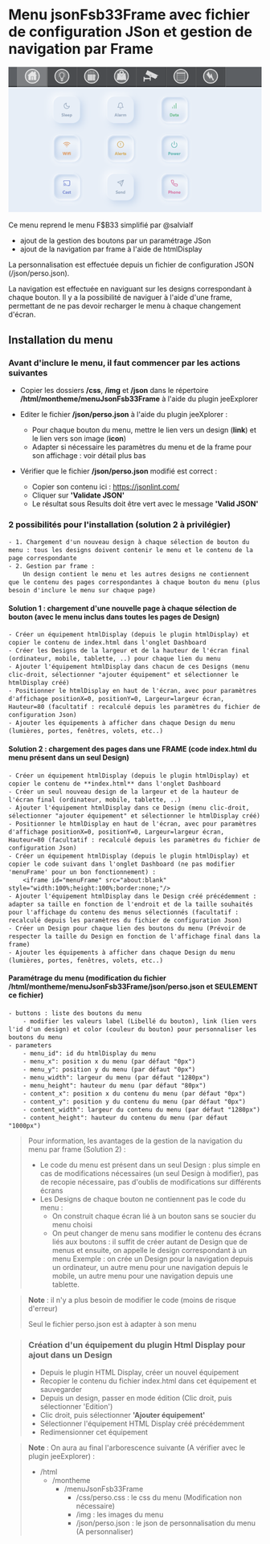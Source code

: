 # Menu jsonFsb33Frame avec fichier de configuration JSon et gestion de navigation par Frame
![Menu jsonFsb33Frame](./doc/images/menuJsonFsb33Frame.png)

Ce menu reprend le menu F$B33 simplifié par @salvialf
- ajout de la gestion des boutons par un paramétrage JSon
- ajout de la navigation par frame à l'aide de htmlDisplay

La personnalisation est effectuée depuis un fichier de configuration JSON (/json/perso.json).

La navigation est effectuée en naviguant sur les designs correspondant à chaque bouton. 
Il y a la possibilité de naviguer à l'aide d'une frame, permettant de ne pas devoir recharger le menu à chaque changement d'écran.

## Installation du menu

### Avant d'inclure le menu, il faut commencer par les actions suivantes

   - Copier les dossiers **/css**, **/img** et **/json** dans le répertoire **/html/montheme/menuJsonFsb33Frame** à l'aide du plugin jeeExplorer

   - Editer le fichier **/json/perso.json** à l'aide du plugin jeeXplorer :
        - Pour chaque bouton du menu, mettre le lien vers un design (**link**) et le lien vers son image (**icon**)
		- Adapter si nécessaire les paramètres du menu et de la frame pour son affichage : voir détail plus bas
   - Vérifier que le fichier **/json/perso.json** modifié est correct :
        - Copier son contenu ici : https://jsonlint.com/
        - Cliquer sur **'Validate JSON'**
        - Le résultat sous Results doit être vert avec le message **'Valid JSON'**

### 2 possibilités pour l'installation (solution 2 à privilégier)
	- 1. Chargement d'un nouveau design à chaque sélection de bouton du menu : tous les designs doivent contenir le menu et le contenu de la page correspondante
	- 2. Gestion par frame :
		Un design contient le menu et les autres designs ne contiennent que le contenu des pages correspondantes à chaque bouton du menu (plus besoin d'inclure le menu sur chaque page)

#### Solution 1 : **chargement d'une nouvelle page à chaque sélection de bouton** (avec le menu inclus dans toutes les pages de Design)
	- Créer un équipement htmlDisplay (depuis le plugin htmlDisplay) et copier le contenu de index.html dans l'onglet Dashboard
	- Créer les Designs de la largeur et de la hauteur de l'écran final (ordinateur, mobile, tablette, ..) pour chaque lien du menu
	- Ajouter l'équipement htmlDisplay dans chacun de ces Designs (menu clic-droit, sélectionner "ajouter équipement" et sélectionner le htmlDisplay créé)
	- Positionner le htmlDisplay en haut de l'écran, avec pour paramètres d'affichage positionX=0, positionY=0, Largeur=largeur écran, Hauteur=80 (facultatif : recalculé depuis les paramètres du fichier de configuration Json)
	- Ajouter les équipements à afficher dans chaque Design du menu (lumières, portes, fenêtres, volets, etc..)

#### Solution 2 : **chargement des pages dans une FRAME** (code index.html du menu présent dans un seul Design)
	- Créer un équipement htmlDisplay (depuis le plugin htmlDisplay) et copier le contenu de **index.html** dans l'onglet Dashboard
	- Créer un seul nouveau design de la largeur et de la hauteur de l'écran final (ordinateur, mobile, tablette, ..)
	- Ajouter l'équipement htmlDisplay dans ce Design (menu clic-droit, sélectionner "ajouter équipement" et sélectionner le htmlDisplay créé)
	- Positionner le htmlDisplay en haut de l'écran, avec pour paramètres d'affichage positionX=0, positionY=0, Largeur=largeur écran, Hauteur=80 (facultatif : recalculé depuis les paramètres du fichier de configuration Json)
	- Créer un équipement htmlDisplay (depuis le plugin htmlDisplay) et copier le code suivant dans l'onglet Dashboard (ne pas modifier 'menuFrame' pour un bon fonctionnement) :
		<iframe id="menuFrame" src="about:blank" style="width:100%;height:100%;border:none;"/>
	- Ajouter l'équipement htmlDisplay dans le Design créé précédemment : adapter sa taille en fonction de l'endroit et de la taille souhaités pour l'affichage du contenu des menus sélectionnés (facultatif : recalculé depuis les paramètres du fichier de configuration Json)
	- Créer un Design pour chaque lien des boutons du menu (Prévoir de respecter la taille du Design en fonction de l'affichage final dans la frame)
	- Ajouter les équipements à afficher dans chaque Design du menu (lumières, portes, fenêtres, volets, etc..)

#### Paramétrage du menu (modification du fichier /html/montheme/menuJsonFsb33Frame/json/perso.json et SEULEMENT ce fichier)
	- buttons : liste des boutons du menu
		- modifier les valeurs label (Libellé du bouton), link (lien vers l'id d'un design) et color (couleur du bouton) pour personnaliser les boutons du menu
	- parameters
		- menu_id": id du htmlDisplay du menu
		- menu_x": position x du menu (par défaut "0px")
		- menu_y": position y du menu (par défaut "0px")
		- menu_width": largeur du menu (par défaut "1280px")
		- menu_height": hauteur du menu (par défaut "80px")
		- content_x": position x du contenu du menu (par défaut "0px")
		- content_y": position y du contenu du menu (par défaut "0px")
		- content_width": largeur du contenu du menu (par défaut "1280px")
		- content_height": hauteur du contenu du menu (par défaut "1000px")

>Pour information, les avantages de la gestion de la navigation du menu par frame (Solution 2) :
>	- Le code du menu est présent dans un seul Design : plus simple en cas de modifications nécessaires (un seul Design à modifier), pas de recopie nécessaire, pas d'oublis de modifications sur différents écrans
>	- Les Designs de chaque bouton ne contiennent pas le code du menu :
>		- On construit chaque écran lié à un bouton sans se soucier du menu choisi
>		- On peut changer de menu sans modifier le contenu des écrans liés aux boutons : il suffit de créer autant de Design que de menus et ensuite, on appelle le design correspondant à un menu
>			Exemple : on crée un Design pour la navigation depuis un ordinateur, un autre menu pour une navigation depuis le mobile, un autre menu pour une navigation depuis une tablette.

>**Note** : il n'y a plus besoin de modifier le code (moins de risque d'erreur)
>
>Seul le fichier perso.json est à adapter à son menu

>### Création d'un équipement du plugin Html Display pour ajout dans un Design
>
>   - Depuis le plugin HTML Display, créer un nouvel équipement
>   - Recopier le contenu du fichier index.html dans cet équipement et sauvegarder
>   - Depuis un design, passer en mode édition (Clic droit, puis sélectionner 'Edition')
>   - Clic droit, puis sélectionner **'Ajouter équipement'**
>   - Sélectionner l'équipement HTML Display créé précédemment
>   - Redimensionner cet équipement

>**Note** : On aura au final l'arborescence suivante (A vérifier avec le plugin jeeExplorer) :
>
>- /html
>    - /montheme
>        - /menuJsonFsb33Frame  
>            - /css/perso.css : le css du menu (Modification non nécessaire)
>            - /img : les images du menu
>            - /json/perso.json : le json de personnalisation du menu (A personnaliser)